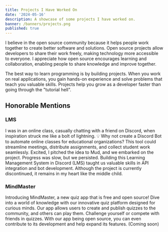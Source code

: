 ```yaml
---
title: Projects I Have Worked On
date: '2024-05-16'
description: A showcase of some projects I have worked on.
banner: /banners/projects.png
published: true
---
```


I believe in the open source community because it helps people work together to create better software and solutions. Open source projects allow developers to share their work freely, making technology more accessible to everyone. I appreciate how open source encourages learning and collaboration, enabling people to share knowledge and improve together.

The best way to learn programming is by building projects. When you work on real applications, you gain hands-on experience and solve problems that teach you valuable skills. Projects help you grow as a developer faster than going through the "tutorial hell".

## Honorable Mentions

### LMS

<p class="leading-7 px-8 text-lg text-justify md:px-3">
    I was in an online class, casually chatting with a friend on Discord, when inspiration struck me like a bolt of lightning. 💡 Why not create a Discord Bot to automate online classes for educational organizations? This tool could streamline meetings, distribute assignments, and collect student work seamlessly. Excited, I pitched the idea to Mud, and we embarked on the project. Progress was slow, but we persisted. Building this <span class="text-blue-600 dark:text-blue-900 font-bold">Learning Management System</span> in Discord (LMS) taught us valuable skills in API integration and bot development. Although the project is currently <span class="text-red-600 dark:text-red-900">discontinued</span>, it remains in my heart like the middle child.
</p>

### MindMaster

<p class="leading-7 px-8 text-lg text-justify md:px-3">
    Introducing MindMaster, a new quiz app that is free and open source! Dive into a world of knowledge with our innovative quiz platform designed for curious minds. Our app allows users to create and publish quizzes to the community, and others can play them. Challenge yourself or compete with friends in quizzes. With our app being open source, you can even contribute to its development and help expand its features. (Coming soon)
</p>
